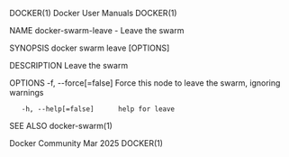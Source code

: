 DOCKER(1)							      Docker User Manuals							     DOCKER(1)

NAME
       docker-swarm-leave - Leave the swarm

SYNOPSIS
       docker swarm leave [OPTIONS]

DESCRIPTION
       Leave the swarm

OPTIONS
       -f, --force[=false]	Force this node to leave the swarm, ignoring warnings

       -h, --help[=false]      help for leave

SEE ALSO
       docker-swarm(1)

Docker Community							   Mar 2025								     DOCKER(1)

